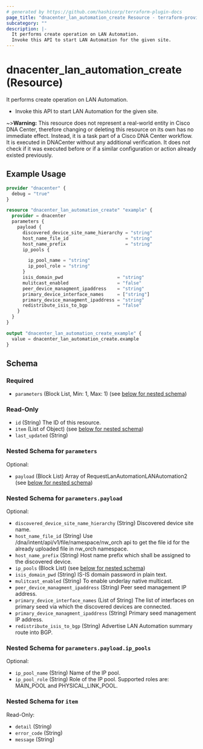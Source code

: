 ```yaml
---
# generated by https://github.com/hashicorp/terraform-plugin-docs
page_title: "dnacenter_lan_automation_create Resource - terraform-provider-dnacenter"
subcategory: ""
description: |-
  It performs create operation on LAN Automation.
  Invoke this API to start LAN Automation for the given site.
---
```


# dnacenter_lan_automation_create (Resource)

It performs create operation on LAN Automation.

- Invoke this API to start LAN Automation for the given site.

~>**Warning:**
This resource does not represent a real-world entity in Cisco DNA Center, therefore changing or deleting this resource on its own has no immediate effect.
Instead, it is a task part of a Cisco DNA Center workflow. It is executed in DNACenter without any additional verification. It does not check if it was executed before or if a similar configuration or action already existed previously.

## Example Usage

```terraform
provider "dnacenter" {
  debug = "true"
}

resource "dnacenter_lan_automation_create" "example" {
  provider = dnacenter
  parameters {
    payload {
      discovered_device_site_name_hierarchy = "string"
      host_name_file_id                     = "string"
      host_name_prefix                      = "string"
      ip_pools {

        ip_pool_name = "string"
        ip_pool_role = "string"
      }
      isis_domain_pwd                    = "string"
      mulitcast_enabled                  = "false"
      peer_device_managment_ipaddress    = "string"
      primary_device_interface_names     = ["string"]
      primary_device_managment_ipaddress = "string"
      redistribute_isis_to_bgp           = "false"
    }
  }
}

output "dnacenter_lan_automation_create_example" {
  value = dnacenter_lan_automation_create.example
}
```

<!-- schema generated by tfplugindocs -->
## Schema

### Required

- `parameters` (Block List, Min: 1, Max: 1) (see [below for nested schema](#nestedblock--parameters))

### Read-Only

- `id` (String) The ID of this resource.
- `item` (List of Object) (see [below for nested schema](#nestedatt--item))
- `last_updated` (String)

<a id="nestedblock--parameters"></a>
### Nested Schema for `parameters`

Optional:

- `payload` (Block List) Array of RequestLanAutomationLANAutomation2 (see [below for nested schema](#nestedblock--parameters--payload))

<a id="nestedblock--parameters--payload"></a>
### Nested Schema for `parameters.payload`

Optional:

- `discovered_device_site_name_hierarchy` (String) Discovered device site name.
- `host_name_file_id` (String) Use /dna/intent/api/v1/file/namespace/nw_orch api to get the file id for the already uploaded file in nw_orch namespace.
- `host_name_prefix` (String) Host name prefix which shall be assigned to the discovered device.
- `ip_pools` (Block List) (see [below for nested schema](#nestedblock--parameters--payload--ip_pools))
- `isis_domain_pwd` (String) IS-IS domain password in plain text.
- `mulitcast_enabled` (String) To enable underlay native multicast.
- `peer_device_managment_ipaddress` (String) Peer seed management IP address.
- `primary_device_interface_names` (List of String) The list of interfaces on primary seed via which the discovered devices are connected.
- `primary_device_managment_ipaddress` (String) Primary seed management IP address.
- `redistribute_isis_to_bgp` (String) Advertise LAN Automation summary route into BGP.

<a id="nestedblock--parameters--payload--ip_pools"></a>
### Nested Schema for `parameters.payload.ip_pools`

Optional:

- `ip_pool_name` (String) Name of the IP pool.
- `ip_pool_role` (String) Role of the IP pool. Supported roles are: MAIN_POOL and PHYSICAL_LINK_POOL.




<a id="nestedatt--item"></a>
### Nested Schema for `item`

Read-Only:

- `detail` (String)
- `error_code` (String)
- `message` (String)


